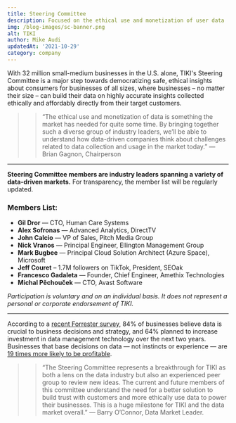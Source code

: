 ```yaml
---
title: Steering Committee
description: Focused on the ethical use and monetization of user data
img: /blog-images/sc-banner.png
alt: TIKI
author: Mike Audi
updatedAt: '2021-10-29'
category: company
---
```

With 32 million small-medium businesses in the U.S. alone, TIKI's Steering Committee is a major step towards
democratizing safe, ethical insights about consumers for businesses of all sizes, where businesses – no matter their
size – can build their data on highly accurate insights collected ethically and affordably directly from their target
customers.

>> “The ethical use and monetization of data is something the market has needed for quite some time. By bringing together such a diverse group of industry leaders, we’ll be able to understand how data-driven companies think about challenges related to data collection and usage in the market today.” — Brian Gagnon, Chairperson

---

**Steering Committee members are industry leaders spanning a variety of data-driven markets.** For transparency, the member list will be regularly updated.

### Members List: 
* **Gil Dror** — CTO, Human Care Systems
* **Alex Sofronas** — Advanced Analytics, DirectTV
* **John Calcio** — VP of Sales, Pitch Media Group
* **Nick Vranos** — Principal Engineer, Ellington Management Group
* **Mark Bugbee** — Principal Cloud Solution Architect (Azure Space), Microsoft
* **Jeff Couret** – 1.7M followers on TikTok, President, SEOak
* **Francesco Gadaleta** — Founder, Chief Engineer, Amethix Technologies
* **Michal Pěchouček** — CTO, Avast Software

*Participation is voluntary and on an individual basis. It does not represent a personal or corporate endorsement of TIKI.*

---

According to a [recent Forrester survey](https://www.collibra.com/wp-content/uploads/The-Business-Impact-of-Data-Intelligent-Management_FINAL.pdf), 84% of businesses believe data is crucial to business decisions and strategy,
and 64% planned to increase investment in data management technology over the next two years. Businesses that base
decisions on data — not instincts or experience — are [19 times more likely to be profitable](https://cognopia.com/data-driven-business-the-ultimate-guide/).

>> “The Steering Committee represents a breakthrough for TIKI as both a lens on the data industry but also an experienced peer group to review new ideas. The current and future members of this committee understand the need for a better solution to build trust with customers and more ethically use data to power their businesses. This is a huge milestone for TIKI and the data market overall.” — Barry O’Connor, Data Market Leader. 


